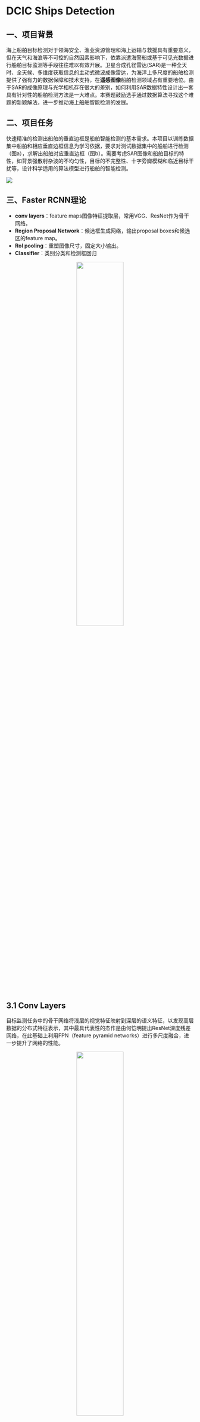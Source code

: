 # DCIC Ships Detection
## 一、项目背景
海上船舶目标检测对于领海安全、渔业资源管理和海上运输与救援具有重要意义，但在天气和海浪等不可控的自然因素影响下，依靠派遣海警船或基于可见光数据进行船舶目标监测等手段往往难以有效开展。卫星合成孔径雷达(SAR)是一种全天时、全天候、多维度获取信息的主动式微波成像雷达，为海洋上多尺度的船舶检测提供了强有力的数据保障和技术支持，在**遥感图像**船舶检测领域占有重要地位。由于SAR的成像原理与光学相机存在很大的差别，如何利用SAR数据特性设计出一套具有针对性的船舶检测方法是一大难点。本赛题鼓励选手通过数据算法寻找这个难题的新颖解法，进一步推动海上船舶智能检测的发展。

## 二、项目任务
快速精准的检测出船舶的垂直边框是船舶智能检测的基本需求。本项目以训练数据集中船舶和相应垂直边框信息为学习依据，要求对测试数据集中的船舶进行检测（图a），求解出船舶对应垂直边框（图b）。需要考虑SAR图像和船舶目标的特性，如背景强散射杂波的不均匀性，目标的不完整性、十字旁瓣模糊和临近目标干扰等，设计科学适用的算法模型进行船舶的智能检测。

![](https://ai-studio-static-online.cdn.bcebos.com/bbb26718571547019de46c49e4602a11eeface39ddf943399e8f21570012de46)

## 三、Faster RCNN理论
- **conv layers**：feature maps图像特征提取层，常用VGG、ResNet作为骨干网络。
- **Region Proposal Network**：候选框生成网络，输出proposal boxes和候选区的feature map。
- **RoI pooling**：重塑图像尺寸，固定大小输出。
- **Classifier**：类别分类和检测框回归

<center>
<img src="https://ai-studio-static-online.cdn.bcebos.com/63431a238c114778a50260ede0a76718726067bce5074ada81cbd8ef989380b4" width=50% >
</center>

## 3.1 Conv Layers
目标监测任务中的骨干网络将浅层的视觉特征映射到深层的语义特征，以发现高层数据的分布式特征表示，其中最具代表性的杰作是由何恺明提出ResNet深度残差网络，在此基础上利用FPN（feature pyramid networks）进行多尺度融合，进一步提升了网络的性能。

<center>
<img src="https://ai-studio-static-online.cdn.bcebos.com/f5cc062ac32a4790a262c434bd27bf508d65c4095dbd4c5b96f3ae98dfac96cc" width=50% >
</center>

```
ResNet:
  # index 0 stands for res2
  depth: 50
  # norm_type，可设置参数：bn 或 sync_bn
  norm_type: bn
  # freeze_at index, 0 represent res2
  freeze_at: 0
  # return_idx
  return_idx: [0,1,2,3]
  # num_stages
  num_stages: 4

FPN:
  # channel of FPN concat 4×64=256
  out_channel: 256
```

## 3.2 Region Proposal Network
Faster RCNN摒弃了传统的滑动窗口和SS方法，由RPN网络直接生成9个Anchor，极大地提升了检测框的生成速度。每个Anchor对应一个数组[$x_{1}, y_{1}, x_{2}, y_{2}$]，表示矩形的左上角和右下角坐标，其中9个Anchor又有3种形状，长宽比为{1:1, 1:2, 2:1}。

<center>
<img src="https://ai-studio-static-online.cdn.bcebos.com/ae0483891edc49cdb174e3fe6572dbd091d3b12ea5ff4f81ac18a3cf677e4635" width=50%>
</center>

任意大小的图像reshape为800×600，骨干网络下采样1/16倍，Anchor的作用是为每一个feature maps配备初始检测框，分类网络（2k scores）判别检测框里的特征图是Positive或Negative，回归网络（4k scores）修正$(x, y , w, h)$的偏移量。

<center>
<img src="https://ai-studio-static-online.cdn.bcebos.com/8a9a1600068f4aff9847482c32addba69344715537cd494aaae069acad03d0f4" width=50%>
</center>

Anchor作用于feature map的每一个点，feature map上的点都生成9个anchor。

```
RPNHead:
  # anchor generator 锚框生成器
  anchor_generator:
    aspect_ratios: [0.5, 1.0, 2.0] 
    anchor_sizes: [[32], [64], [128], [256], [512]]
    strides: [4, 8, 16, 32, 64]
  # rpn_target_assign
  rpn_target_assign:
    batch_size_per_im: 256
    fg_fraction: 0.5
    negative_overlap: 0.3 #class layer 2k
    positive_overlap: 0.7 #class layer 2k
    use_random: True
  # 训练时生成proposal的参数
  train_proposal:
    min_size: 0.0
    nms_thresh: 0.7 #非极大值抑制
    pre_nms_top_n: 2000
    post_nms_top_n: 1000
    topk_after_collect: True
  # 评估时生成proposal的参数
  test_proposal:
    min_size: 0.0
    nms_thresh: 0.7 #非极大值抑制
    pre_nms_top_n: 1000
    post_nms_top_n: 1000
```

## 3.3 RoI Pooling
RPN网络输出的Proposal形状大小各异，不利于卷积神经网络的运算，在保证不破坏图像完整结构的前提下，RoI Pooling实现了固定大小7 × 7的结果输出。

<center>
<img src="https://ai-studio-static-online.cdn.bcebos.com/2b68346a25d644c7b46051fcbf3976bb9f74c75f28ae4003965c4268497d0406" width=50%>
</center>

```
BBoxHead:
  # TwoFCHead as BBoxHead
  head: TwoFCHead #feature map 和 region proposal
  # roi align
  roi_extractor:
    resolution: 7 #7×7大小尺寸
    sampling_ratio: 0
    aligned: True
  # bbox_assigner
  bbox_assigner: BBoxAssigner
  
BBoxAssigner:
  # batch_size_per_im
  batch_size_per_im: 512
  # 背景阈值
  bg_thresh: 0.5
  # 前景阈值
  fg_thresh: 0.5
  # 前景比例
  fg_fraction: 0.25
  # 是否随机采样
  use_random: True
  
TwoFCHead:
  # TwoFCHead特征维度
  out_channel: 1024
```

## 3.4 Classifier
Classification部分利用已经获得的proposal feature maps，通过full connect层与softmax计算每个proposal具体属于那个类别（如船舶、海面等），输出cls_prob概率向量；同时再次利用bounding box regression获得每个proposal的位置偏移量bbox_pred，用于回归更加精确的目标检测框。

<center>
<img src="https://ai-studio-static-online.cdn.bcebos.com/c5b8bb2483024f26bd345a0a845868cf66b9e828001b4b8591cf45b81befb227" width=50%>
</center>

**class layer**

候选框生成器会在原图上产生密密麻麻的Anchors，分类网络判断锚框下的图像是否有positive anchor，其中一个很重要的评价参数就是交并比（IoU），具体的计算公式如下：

$$
I o U=\frac{A \cap B}{A \cup B}
$$

<center>
<img src="https://ai-studio-static-online.cdn.bcebos.com/12c07f3d491f4bec9e76ea5fed0fb933df51a37340cc488c81b4a6edb4c73290" width=50%>
</center>

**regression layer**

红色的框A代表原始的positive Anchors，绿色的框G代表目标的GT，我们的目标是寻找一种关系，使得输入原始的anchor A经过映射得到一个跟真实窗口G更接近的回归窗口G'。
给定anchor $A=\left(A_{x}, A_{y}, A_{w}, A_{h}\right)$ 和 $G T=\left[G_{x}, G_{y}, G_{w}, G_{h}\right]$
寻找一种变换F，使得：$F\left(A_{x}, A_{y}, A_{w}, A_{h}\right)=\left(G_{x}^{\prime}, G_{y}^{\prime}, G_{w}^{\prime}, G_{h}^{\prime}\right)$，其中$\left(G_{x}^{\prime}, G_{y}^{\prime}, G_{w}^{\prime}, G_{h}^{\prime}\right) \approx\left(G_{x}, G_{y}, G_{w}, G_{h}\right)$，预测值和真实值的偏差即为回归变量。

<center>
<img src="https://ai-studio-static-online.cdn.bcebos.com/3c24f844eed54533aff693fb895805fdd4aada45fa014e41a66b9e6d46cd0e99" width=50%>
</center>

```
BBoxPostProcess:
  # 解码
  decode: RCNNBox
  # nms
  nms:
    # 使用MultiClassNMS
    name: MultiClassNMS
    keep_top_k: 100
    score_threshold: 0.05
    nms_threshold: 0.5
```




## 四、数据集介绍
下载链接：[https://aistudio.baidu.com/aistudio/datasetdetail/134192](https://aistudio.baidu.com/aistudio/datasetdetail/134192)

| 数据集划分 | 图片数量（张） |
| :--------: | :--------: |
| train     | 20504 |
| valid     | 1000  |
| test      | 18112 |

目录结构
```
DATASET_VOC/
├── annotations
│   ├── xxx1.xml #voc数据的标注文件
│   ├── xxx2.xml #voc数据的标注文件
│   ├── xxx3.xml #voc数据的标注文件
│   |   ...
├── images
│   ├── xxx1.jpg
│   ├── xxx2.jpg
│   ├── xxx3.jpg
│   |   ...
├── label_list.txt (必须提供，且文件名称必须是label_list.txt )
├── train.txt       (训练数据集文件列表, ./images/xxx1.jpg ./annotations/xxx1.xml)
└── valid.txt       (测试数据集文件列表)
TEST/
├── xxx1.jpg
├── xxx2.jpg
├── xxx3.jpg
```

## 五、代码实战
- 解压数据集
```
!unzip -oq data/data134192/DATASET_VOC.zip -d data/dataset
!unzip -oq data/data134192/TEST.zip -d data
```
- 安装依赖库
```
#!git clone https://gitee.com/PaddlePaddle/PaddleDetection.git

# 安装其他依赖
!pip install -r PaddleDetection/requirements.txt

# 编译安装paddledet
!cd PaddleDetection && python setup.py install
```

- 修改配置文件

替换`PaddleDetection/configs/datasets/voc.yml`和`PaddleDetection/configs/faster_rcnn/faster_rcnn_r50_1x_coco.yml`的内容，
配置文件保存在本项目的`DCIC_Ship_Detection/config`文件夹内。

- 模型训练
```
!python PaddleDetection/tools/train.py -c PaddleDetection/configs/faster_rcnn/faster_rcnn_r50_1x_coco.yml   \
        -o use_gpu=True    \
        snapshot_epoch=4   \
        --use_vdl=True
```
- 模型评估
```
!python PaddleDetection/tools/eval.py -c PaddleDetection/configs/faster_rcnn/faster_rcnn_r50_1x_coco.yml    \
        -o weights='output/faster_rcnn_r50_1x_coco/model_final'
```
- 模型预测
```
!python PaddleDetection/tools/infer.py -c PaddleDetection/configs/faster_rcnn/faster_rcnn_r50_1x_coco.yml   \
        --infer_dir='data/test_dataset/'     \
        --output_dir='infer_output/'         \
        --save_txt=True         \
        --draw_threshold=0.7    \
        -o weights='output/faster_rcnn_r50_1x_coco/model_final'
```

## 六、结果及分析
- 模型评估

epoch=4：mAP=84.97%，FPS=4.95。

epoch=8：mAP=86.73%，FPS=4.79.

- 模型预测

![](./infer_output/00034.jpg)

![](./infer_output/00316.jpg)

- 模型提升

Faster RCNN的作者在论文中提到："A similar alternating training can be run for more iterations, but we have observed negligible improvements"，即循环更多次精度没有提升了。这是因为Faster RCNN在模型搭建阶段使用的卷积层比较少，可学习参数经过少数几次迭代即可收敛，在模型预测阶段阈值的设定界限直接影响bounding box的生成。

1. 模型结构：backbone选取resnet101_vd_fpn_ssld_2x，参考PaddleClas套件
2. 数据增强：RandomResize、AutoAugment、Mixup等
3. 分批预测：测试集图像分组预测，draw_threshold=[0.5, 0.6, 0.7, 0.8]
